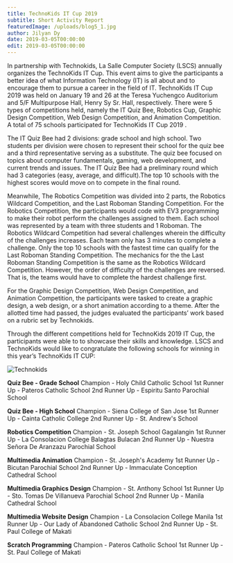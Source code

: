 ```yaml
---
title: TechnoKids IT Cup 2019
subtitle: Short Activity Report 
featuredImage: /uploads/blog5_1.jpg
author: Jilyan Dy
date: 2019-03-05T00:00:00
edit: 2019-03-05T00:00:00
---
```

In partnership with Technokids, La Salle Computer Society (LSCS) annually organizes the TechnoKids IT Cup. This event aims to give the participants a better idea of what Information Technology (IT) is all about and to encourage them to pursue a career in the field of IT. TechnoKids IT Cup 2019 was held on January 19 and 26 at the Teresa Yuchengco Auditorium and 5/F Multipurpose Hall, Henry Sy Sr. Hall, respectively. There were 5 types of competitions held, namely the IT Quiz Bee, Robotics Cup, Graphic Design Competition, Web Design Competition, and Animation Competition. A total of 75 schools participated for TechnoKids IT Cup 2019 .

The IT Quiz Bee had 2 divisions: grade school and high school. Two students per division were chosen to represent their school for the quiz bee and a third representative serving as a substitute. The quiz bee focused on topics about computer fundamentals, gaming, web development, and current trends and issues. The IT Quiz Bee had a preliminary round which had 3 categories (easy, average, and difficult).The top 10 schools with the highest scores would move on to compete in the final round.

Meanwhile, The Robotics Competition was divided into 2 parts, the Robotics Wildcard Competition, and the Last Roboman Standing Competition. For the Robotics Competition, the participants would code with EV3 programming to make their robot perform the challenges assigned to them. Each school was represented by a team with three students and 1 Roboman. The Robotics Wildcard Competition had several challenges wherein the difficulty of the challenges increases. Each team only has 3 minutes to complete a challenge. Only the top 10 schools with the fastest time can qualify for the Last Roboman Standing Competition. The mechanics for the the Last Roboman Standing Competition is the same as the Robotics Wildcard Competition. However, the order of difficulty of the challenges are reversed. That is, the teams would have to complete the hardest challenge first.

For the Graphic Design Competition, Web Design Competition, and Animation Competition, the participants were tasked to create a graphic design, a web design, or a short animation according to a theme. After the allotted time had passed, the judges evaluated the participants’ work based on a rubric set by Technokids.

Through the different competitions held for TechnoKids 2019 IT Cup, the participants were able to to showcase their skills and knowledge. LSCS and TechnoKids would like to congratulate the following schools for winning in this year’s TechnoKids IT CUP:

![Technokids](/uploads/blog5_2.jpg)

**Quiz Bee - Grade School**
Champion - Holy Child Catholic School
1st Runner Up - Pateros Catholic School
2nd Runner Up - Espiritu Santo Parochial School

**Quiz Bee - High School**
Champion - Siena College of San Jose
1st Runner Up - Cainta Catholic College
2nd Runner Up - St. Andrew's School

**Robotics Competition**
Champion - St. Joseph School Gagalangin
1st Runner Up - La Consolacion College Balagtas Bulacan
2nd Runner Up - Nuestra Señora De Aranzazu Parochial School

**Multimedia Animation**
Champion - St. Joseph's Academy
1st Runner Up - Bicutan Parochial School
2nd Runner Up - Immaculate Conception Cathedral School

**Multimedia Graphics Design**
Champion - St. Anthony School
1st Runner Up - Sto. Tomas De Villanueva Parochial School
2nd Runner Up - Manila Cathedral School

**Multimedia Website Design**
Champion - La Consolacion College Manila
1st Runner Up - Our Lady of Abandoned Catholic School
2nd Runner Up - St. Paul College of Makati

**Scratch Programming**
Champion - Pateros Catholic School
1st Runner Up - St. Paul College of Makati 